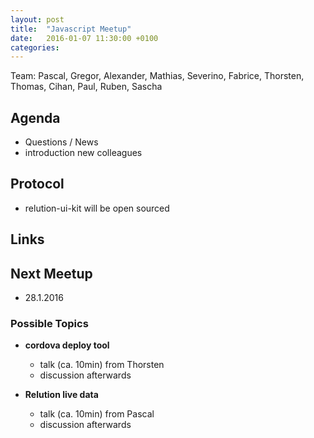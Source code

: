 ```yaml
---
layout: post
title:  "Javascript Meetup"
date:   2016-01-07 11:30:00 +0100
categories:
---
```


Team: Pascal, Gregor, Alexander, Mathias, Severino, Fabrice, Thorsten, Thomas, Cihan, Paul, Ruben, Sascha

## Agenda

- Questions / News
- introduction new colleagues

## Protocol

- relution-ui-kit will be open sourced

## Links


## Next Meetup
 - 28.1.2016

### Possible Topics

- **cordova deploy tool**
  - talk (ca. 10min) from Thorsten
  - discussion afterwards


- **Relution live data**
  - talk (ca. 10min) from Pascal
  - discussion afterwards
